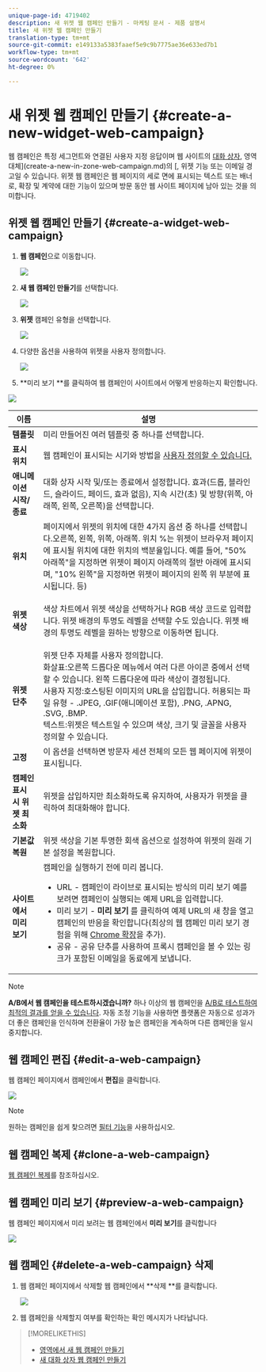 ```yaml
---
unique-page-id: 4719402
description: 새 위젯 웹 캠페인 만들기 - 마케팅 문서 - 제품 설명서
title: 새 위젯 웹 캠페인 만들기
translation-type: tm+mt
source-git-commit: e149133a5383faaef5e9c9b7775ae36e633ed7b1
workflow-type: tm+mt
source-wordcount: '642'
ht-degree: 0%

---
```



# 새 위젯 웹 캠페인 만들기 {#create-a-new-widget-web-campaign}

웹 캠페인은 특정 세그먼트와 연결된 사용자 지정 응답이며 웹 사이트의 [대화 상자](create-a-new-dialog-web-campaign.md), 영역 대체](create-a-new-in-zone-web-campaign.md)의 [, 위젯 기능 또는 이메일 경고일 수 있습니다. 위젯 웹 캠페인은 웹 페이지의 세로 면에 표시되는 텍스트 또는 배너로, 확장 및 계약에 대한 기능이 있으며 방문 동안 웹 사이트 페이지에 남아 있는 것을 의미합니다.

## 위젯 웹 캠페인 만들기 {#create-a-widget-web-campaign}

1. **웹 캠페인**&#x200B;으로 이동합니다.

   ![](assets/image2016-8-18-15-3a57-3a46.png)

1. **새 웹 캠페인 만들기**&#x200B;를 선택합니다.

   ![](assets/create-new-web-campaign-hand-1.png)

1. **위젯** 캠페인 유형을 선택합니다.

   ![](assets/3.png)

1. 다양한 옵션을 사용하여 위젯을 사용자 정의합니다.

   ![](assets/4.png)

1. **미리 보기 **를 클릭하여 웹 캠페인이 사이트에서 어떻게 반응하는지 확인합니다.

![](assets/preview.png)

<table> 
 <thead> 
  <tr> 
   <th colspan="1" rowspan="1">이름</th> 
   <th colspan="1" rowspan="1">설명</th> 
  </tr> 
 </thead> 
 <tbody> 
  <tr> 
   <td colspan="1"><strong>템플릿</strong></td> 
   <td colspan="1">미리 만들어진 여러 템플릿 중 하나를 선택합니다.</td> 
  </tr> 
  <tr> 
   <td colspan="1"><strong>표시 위치</strong></td> 
   <td colspan="1">웹 캠페인이 표시되는 시기와 방법을 <a href="http://docs.marketo.com/display/DOCS/Set+How+Your+Web+Campaign+Displays" rel="nofollow">사용자 정의할 수 있습니다.</a></td> 
  </tr> 
  <tr> 
   <td colspan="1"><strong>애니메이션 시작/종료</strong></td> 
   <td colspan="1">대화 상자 시작 및/또는 종료에서 설정합니다. 효과(드롭, 블라인드, 슬라이드, 페이드, 효과 없음), 지속 시간(초) 및 방향(위쪽, 아래쪽, 왼쪽, 오른쪽)을 선택합니다.</td> 
  </tr> 
  <tr> 
   <td colspan="1"><strong>위치</strong></td> 
   <td colspan="1">페이지에서 위젯의 위치에 대한 4가지 옵션 중 하나를 선택합니다.오른쪽, 왼쪽, 위쪽, 아래쪽. 위치 %는 위젯이 브라우저 페이지에 표시될 위치에 대한 위치의 백분율입니다. 예를 들어, "50% 아래쪽"을 지정하면 위젯이 페이지 아래쪽의 절반 아래에 표시되며, "10% 왼쪽"을 지정하면 위젯이 페이지의 왼쪽 위 부분에 표시됩니다. 등)<br></td> 
  </tr> 
  <tr> 
   <td colspan="1" rowspan="1"><strong>위젯 색상</strong></td> 
   <td colspan="1" rowspan="1"><p>색상 차트에서 위젯 색상을 선택하거나 RGB 색상 코드로 입력합니다. 위젯 배경의 투명도 레벨을 선택할 수도 있습니다. 위젯 배경의 투명도 레벨을 원하는 방향으로 이동하면 됩니다.</p></td> 
  </tr> 
  <tr> 
   <td colspan="1" rowspan="1"><p><strong>위젯 단추</strong><br></p></td> 
   <td colspan="1" rowspan="1">위젯 단추 자체를 사용자 정의합니다.<br>화살표:오른쪽 드롭다운 메뉴에서 여러 다른 아이콘 중에서 선택할 수 있습니다. 왼쪽 드롭다운에 따라 색상이 결정됩니다.<br>사용자 지정:호스팅된 이미지의 URL을 삽입합니다. 허용되는 파일 유형 - .JPEG, .GIF(애니메이션 포함), .PNG, .APNG, .SVG, .BMP.<br>텍스트:위젯은 텍스트일 수 있으며 색상, 크기 및 글꼴을 사용자 정의할 수 있습니다.</td> 
  </tr> 
  <tr> 
   <td colspan="1"><strong>고정</strong></td> 
   <td colspan="1">이 옵션을 선택하면 방문자 세션 전체의 모든 웹 페이지에 위젯이 표시됩니다.</td> 
  </tr> 
  <tr> 
   <td colspan="1"><strong>캠페인 표시 시 위젯 최소화</strong></td> 
   <td colspan="1">위젯을 삽입하지만 최소화하도록 유지하여, 사용자가 위젯을 클릭하여 최대화해야 합니다.</td> 
  </tr> 
  <tr> 
   <td colspan="1"><strong>기본값 복원 </strong></td> 
   <td colspan="1">위젯 색상을 기본 투명한 회색 옵션으로 설정하여 위젯의 원래 기본 설정을 복원합니다.</td> 
  </tr> 
  <tr> 
   <td colspan="1"><strong>사이트에서 미리 보기 </strong></td> 
   <td colspan="1">캠페인을 실행하기 전에 미리 봅니다.<br> 
    <ul> 
     <li>URL - 캠페인이 라이브로 표시되는 방식의 미리 보기 예를 보려면 캠페인이 실행되는 예제 URL을 입력합니다.</li> 
     <li>미리 보기 - <strong>미리 보기 </strong>를 클릭하여 예제 URL의 새 창을 열고 캠페인의 반응을 확인합니다(최상의 웹 캠페인 미리 보기 경험을 위해 <a href="https://chrome.google.com/extensions/detail/ldiddonjplchallbngbccbfdfeldohkj?hl=en" rel="nofollow">Chrome 확장</a>을 추가). </li> 
     <li>공유 - 공유 단추를 사용하여 프록시 캠페인을 볼 수 있는 링크가 포함된 이메일을 동료에게 보냅니다.</li> 
    </ul></td> 
  </tr> 
 </tbody> 
</table>

>[!NOTE]
>
>**A/B에서 웹 캠페인을 테스트하시겠습니까?** 하나 이상의 웹 캠페인을  [A/B로 테스트하여 최적의 결과를 얻을 수 있습니다](ab-test-your-web-campaign.md). 자동 조정 기능을 사용하면 플랫폼은 자동으로 성과가 더 좋은 캠페인을 인식하며 전환율이 가장 높은 캠페인을 계속하며 다른 캠페인을 일시 중지합니다.

## 웹 캠페인 편집 {#edit-a-web-campaign}

웹 캠페인 페이지에서 캠페인에서 **편집**&#x200B;을 클릭합니다.

![](assets/image2016-11-4-13-3a2-3a20.png)

>[!NOTE]
>
>원하는 캠페인을 쉽게 찾으려면 [필터 기능](filter-web-campaigns.md)을 사용하십시오.

## 웹 캠페인 복제 {#clone-a-web-campaign}

[웹 캠페인 복제](clone-a-web-campaign.md)를 참조하십시오.

## 웹 캠페인 미리 보기 {#preview-a-web-campaign}

웹 캠페인 페이지에서 미리 보려는 웹 캠페인에서 **미리 보기**&#x200B;를 클릭합니다

![](assets/widget-campaign-preview-hand.png)

## 웹 캠페인 {#delete-a-web-campaign} 삭제

1. 웹 캠페인 페이지에서 삭제할 웹 캠페인에서 **삭제 **를 클릭합니다.

   ![](assets/widget-campaign-delete-hand.png)

1. 웹 캠페인을 삭제할지 여부를 확인하는 확인 메시지가 나타납니다.

>[!MORELIKETHIS]
>
>* [영역에서 새 웹 캠페인 만들기](create-a-new-in-zone-web-campaign.md)
>* [새 대화 상자 웹 캠페인 만들기](create-a-new-dialog-web-campaign.md)

